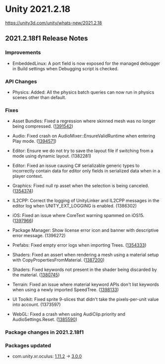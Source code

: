 # Unity 2021.2.18
https://unity3d.com/unity/whats-new/2021.2.18

## 2021.2.18f1 Release Notes


### Improvements
<ul>
<li>EmbeddedLinux: A port field is now exposed for the managed debugger in Build settings when Debugging script is checked.</li>
</ul>

### API Changes
<ul>
<li>Physics: Added: All the physics batch queries can now run in physics scenes other than default.</li>
</ul>

### Fixes
<ul>
<li><p>Asset Bundles: Fixed a regression where skinned mesh was no longer being compressed. (<a href="https://issuetracker.unity3d.com/issues/asset-bundle-size-incrementally-increases-when-updating-the-unity-editor-and-rebuilding-the-asset-bundle">1391542</a>)</p></li>
<li><p>Audio: Fixed crash on AudioMixer::EnsureValidRuntime when entering Play mode. (<a href="https://issuetracker.unity3d.com/issues/crash-on-audiomixer-ensurevalidruntime-when-entering-play-mode">1394571</a>)</p></li>
<li><p>Editor: Ensure we do not try to save the layout file if switching from a mode using dynamic layout. (1382281)</p></li>
<li><p>Editor: Fixed an issue causing C# serializable generic types to incorrectly contain data for editor only fields in serialized data when in a player context.</p></li>
<li><p>Graphics: Fixed null rp asset when the selection is being canceled. (<a href="https://issuetracker.unity3d.com/issues/graphics-settings-rp-asset-is-changed-to-none-when-you-press-the-escape-key-in-object-picker-and-choose-to-continue">1354374</a>)</p></li>
<li><p>IL2CPP: Correct the logging of UnityLinker and IL2CPP messages in the editor log when UNITY_EXT_LOGGING is enabled. (1386302)</p></li>
<li><p>iOS: Fixed an issue where CoreText warning spammed on iOS15. (<a href="https://issuetracker.unity3d.com/issues/ios-15-coretext-warnings-are-spammed-constantly-when-using-text-ui-on-ios-15-devices">1397966</a>)</p></li>
<li><p>Package Manager: Show license error icon and banner with descriptive error message. (1396272)</p></li>
<li><p>Prefabs: Fixed empty error logs when importing Trees. (<a href="https://issuetracker.unity3d.com/issues/empty-warnings-pop-up-pointing-to-prefabs-when-opening-the-project">1354333</a>)</p></li>
<li><p>Shaders: Fixed an assert when rendering a mesh using a material setup with CopyPropertiesFromMaterial. (<a href="https://issuetracker.unity3d.com/issues/multiple-assertion-failed-errors-are-logged-into-the-console-when-copying-properties-from-material">1387200</a>)</p></li>
<li><p>Shaders: Fixed keywords not present in the shader being discarded by the material. (<a href="https://issuetracker.unity3d.com/issues/shader-keywords-array-always-returns-0-length-when-keywords-are-visible-in-the-inspector">1380745</a>)</p></li>
<li><p>Terrain: Fixed an issue where material keyword APIs don't list keywords when using a newly imported SpeedTree. (<a href="https://issuetracker.unity3d.com/issues/material-keyword-apis-dont-list-keywords-when-using-a-newly-imported-speedtree">1398133</a>)</p></li>
<li><p>UI Toolkit: Fixed sprite 9-slices that didn't take the pixels-per-unit value into account. (1373597)</p></li>
<li><p>WebGL: Fixed a crash when using AudiClip.priority and AudioSettings.Reset. (<a href="https://issuetracker.unity3d.com/issues/webgl-audio-app-freezes-in-scene-that-uses-audiosource-dot-priority">1385590</a>)</p></li>
</ul>

### Package changes in 2021.2.18f1

### Packages updated
<ul>
<li>com.unity.xr.oculus: <a href="https://docs.unity3d.com/Packages/com.unity.xr.oculus@1.11//changelog/CHANGELOG.html">1.11.2</a> → <a href="https://docs.unity3d.com/Packages/com.unity.xr.oculus@3.0//changelog/CHANGELOG.html">3.0.0</a></li>
</ul>
